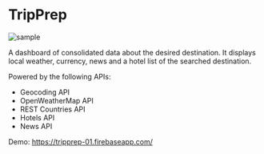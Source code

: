 # TripPrep
![sample](https://user-images.githubusercontent.com/66443848/111853780-c8f69b00-88f2-11eb-8db4-765d305dd10f.jpg)

A dashboard of consolidated data about the desired destination. It displays local weather, currency, news and a hotel list of the searched destination. 

Powered by the following APIs:
- Geocoding API
- OpenWeatherMap API
- REST Countries API
- Hotels API
- News API

Demo: https://tripprep-01.firebaseapp.com/
